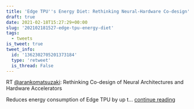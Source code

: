 ```yaml
---
title: 'Edge TPU''s Energy Diet: Rethinking Neural-Hardware Co-design'
draft: true
date: 2021-02-18T15:27:29+00:00
slug: '202102181527-edge-tpu-energy-diet'
tags:
  - tweets
is_tweet: true
tweet_info:
  id: '1362302705201373184'
  type: 'retweet'
  is_thread: False
---
```




RT [@arankomatsuzaki](https://x.com/arankomatsuzaki): Rethinking Co-design of Neural Architectures and Hardware Accelerators

Reduces energy consumption of Edge TPU by up t… [continue reading](https://x.com/sytelus/status/1362302705201373184)
